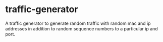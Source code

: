 # traffic-generator
A traffic generator to generate random traffic with random mac and ip addresses in addition to random sequence numbers to a particular ip and port.
